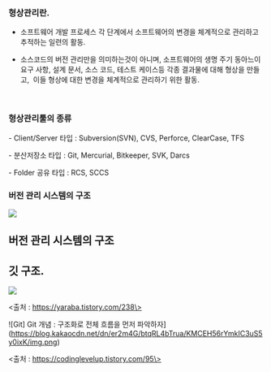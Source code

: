 ### 형상관리란.

*   소프트웨어 개발 프로세스 각 단계에서 소프트웨어의 변경을 체계적으로 관리하고 추적하는 일련의 활동.
*   소스코드의 버전 관리만을 의미하는것이 아니며, 소프트웨어의 생명 주기 동아느이 요구 사항, 설계 문서, 소스 코드, 테스트 케이스등 각종 결과물에 대해 형상을 만들고,  이들 형상에 대한 변경을 체계적으로 관리하기 위한 활동.  
      
     

### **형상관리툴의 종류**

\- Client/Server 타입 : Subversion(SVN), CVS, Perforce, ClearCase, TFS

\- 분산저장소 타입 : Git, Mercurial, Bitkeeper, SVK, Darcs

\- Folder 공유 타입 : RCS, SCCS

### 버전 관리 시스템의 구조

![](https://blog.kakaocdn.net/dn/bTbYek/btqzPm3giSA/Pj90lPPwylblPXHPLNzXq0/img.png)

## 버전 관리 시스템의 구조

## 깃 구조.

![](https://t1.daumcdn.net/cfile/tistory/232F313D55D5CA2510)

\<출처 : https://yaraba.tistory.com/238\>

![Git] Git 개념 : 구조화로 전체 흐름을 먼저 파악하자](https://blog.kakaocdn.net/dn/er2m4G/btqRL4bTrua/KMCEH56rYmkIC3uS5y0ixK/img.png)

\<출처 : https://codinglevelup.tistory.com/95\>
